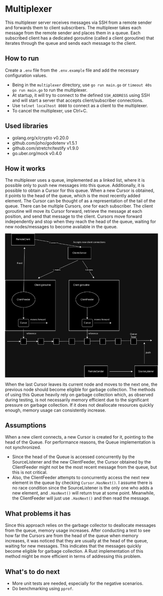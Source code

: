 # Multiplexer

This multiplexer server receives messages via SSH from a remote sender and forwards them to client subscribers. The multiplexer takes each message from the remote sender and places them in a queue. Each subscribed client has a dedicated goroutine (called a client goroutine) that iterates through the queue and sends each message to the client.

## How to run

Create a `.env` file from the `.env.example` file and add the necessary configuration values.

- Being in the `multiplexer` directory, use `go run main.go` or `timeout 40s go run main.go` to run the multiplexer.
- At startup, it will try to connect to the defined `SSH_ADDRESS` using SSH and will start a server that accepts client/subscriber connections.
- Use `telnet localhost 8080` to connect as a client to the multiplexer.
- To cancel the multiplexer, use Ctrl+C.

## Used libraries

- golang.org/x/crypto v0.20.0
- github.com/joho/godotenv v1.5.1
- github.com/stretchr/testify v1.9.0
- go.uber.org/mock v0.4.0

## How it works

The multiplexer uses a queue, implemented as a linked list, where it is possible only to push new messages into this queue. Additionally, it is possible to obtain a Cursor for this queue. When a new Cursor is obtained, it points to the head of the queue, which is the most recently added element. The Cursor can be thought of as a representation of the tail of the queue. There can be multiple Cursors, one for each subscriber. The client goroutine will move its Cursor forward, retrieve the message at each position, and send that message to the client. Cursors move forward independently and stop when they reach the head of the queue, waiting for new nodes/messages to become available in the queue.

<img src="architecture.png" alt="Architecture" style="display:block; margin: auto;">

When the last Cursor leaves its current node and moves to the next one, the previous node should become eligible for garbage collection. The methods of using this Queue heavily rely on garbage collection which, as observed during testing, is not necessarily memory efficient due to the significant pressure on garbage collection. If it does not deallocate resources quickly enough, memory usage can consistently increase.

## Assumptions

When a new client connects, a new Cursor is created for it, pointing to the head of the Queue. For performance reasons, the Queue implementation is not synchronized.

- Since the head of the Queue is accessed concurrently by the SourceListener and the new ClientFeeder, the Cursor obtained by the ClientFeeder might not be the most recent message from the queue, but this is not critical.
- Also, the ClientFeeder attempts to concurrently access the next new element in the queue by checking `Cursor.HasNext()`. I assume there is no race condition since the SourceListener is the only one who adds a new element, and `.HasNext()` will return true at some point. Meanwhile, the ClientFeeder will just use `.HasNext()` and then read the message.

## What problems it has

Since this approach relies on the garbage collector to deallocate messages from the queue, memory usage increases. After conducting a test to see how far the Cursors are from the head of the queue when memory increases, it was noticed that they are usually at the head of the queue, waiting for new messages. This indicates that the messages quickly become eligible for garbage collection. A Rust implementation of this method might be more efficient in terms of addressing this problem.

## What's to do next

- More unit tests are needed, especially for the negative scenarios.
- Do benchmarking using `pprof`.
